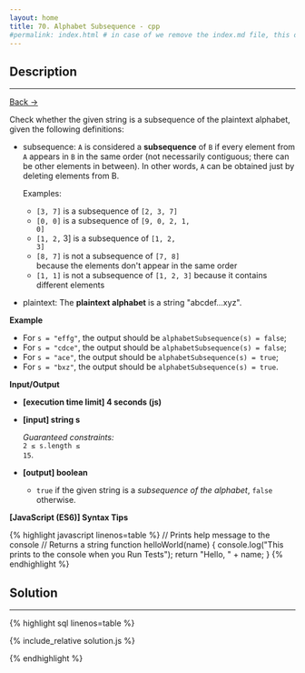 ```yaml
---
layout: home
title: 70. Alphabet Subsequence - cpp
#permalink: index.html # in case of we remove the index.md file, this doc will be the index page
---
```


<div class="row">
<div class="columnStmt" markdown="1">

## Description
----

[Back -> ](../README.md)

Check whether the given string is a subsequence of the plaintext alphabet, given the following definitions:

- subsequence: <code>A</code> is considered a **subsequence** of <code>B</code> if every element from <code>A</code> appears in <code>B</code> in the same order (not necessarily contiguous; there can be other elements in between). In other words, <code>A</code> can be obtained just by deleting elements from B.

  Examples:

  - <code>[3, 7]</code> is a subsequence of <code>[2, 3, 7]</code>
  - <code>[0, 0]</code> is a subsequence of <code>[9, 0, 2, 1, 0]</code>
  - <code>[1, 2,</code> 3] is a subsequence of <code>[1, 2, 3]</code>
  - <code>[8, 7]</code> is not a subsequence of <code>[7, 8] </code>because the elements don't appear in the same order
  - <code>[1, 1]</code> is not a subsequence of <code>[1, 2, 3]</code> because it contains different elements

- plaintext: The **plaintext alphabet** is a string "abcdef...xyz".

**Example**

- For <code>s = "effg"</code>, the output should be
<code>alphabetSubsequence(s) = false</code>;
- For <code>s = "cdce"</code>, the output should be
<code>alphabetSubsequence(s) = false</code>;
- For <code>s = "ace"</code>, the output should be
<code>alphabetSubsequence(s) = true</code>;
- For <code>s = "bxz"</code>, the output should be
<code>alphabetSubsequence(s) = true</code>.

**Input/Output**

- **[execution time limit] 4 seconds (js)**

- **[input] string s**

  _Guaranteed constraints:_<br>
  <code>2 ≤ s.length ≤ 15</code>.

- **[output] boolean**
  - <code>true</code> if the given string is a _subsequence of the alphabet_, <code>false</code> otherwise.

**[JavaScript (ES6)] Syntax Tips**

{% highlight javascript linenos=table %}
// Prints help message to the console
// Returns a string
function helloWorld(name) {
console.log("This prints to the console when you Run Tests");
return "Hello, " + name;
}
{% endhighlight %}

</div>
<div class="columnSol" markdown="1">

## Solution

---

{% highlight sql linenos=table %}

{% include_relative solution.js %}

{% endhighlight %}

</div>
</div>
